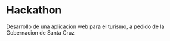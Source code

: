 # Hackathon
Desarrollo de una aplicacion web para el turismo, a pedido de la Gobernacion de Santa Cruz

